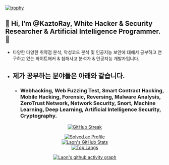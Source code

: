 [![trophy](https://github-profile-trophy.vercel.app/?username=KaztoRay&theme=algolia&column=10)](https://github.com/Luon/)

## 💫 Hi, I’m @KaztoRay, White Hacker & Security Researcher & Artificial Intelligence Programmer. 💫

- 다양한 다양한 취약점 분석, 악성코드 분석 및 인공지능 보안에 대해서 공부하고 연구하고 있는 화이트해커 & 침해사고 분석가 & 인공지능 개발자입니다.

- ## 제가 공부하는 분야들은 아래와 같습니다.

  - ### Webhacking, Web Fuzzing Test, Smart Contract Hacking, Mobile Hacking, Forensic, Reversing, Malware Analysis, ZeroTrust Network, Network Security, Snort, Machine Learning, Deep Learning, Artificial Intelligence Security, Cryptography.

<div align = "center">

[![GitHub Streak](https://github-readme-streak-stats.herokuapp.com/?user=KaztoRay&theme=holi-theme)](https://git.io/streak-stats)

[![Solved.ac Profile](http://mazassumnida.wtf/api/v2/generate_badge?boj=dsph9245)](https://solved.ac/dsph9245) <br/>
[![Laon's GitHub Stats](https://github-readme-stats.vercel.app/api?username=KaztoRay&hide=contribs,prs&show_icons=true&theme=ambient_gradient)](https://github.com/anuraghazra/github-readme-stats)
<br>
[![Top Langs](https://github-readme-stats.vercel.app/api/top-langs/?username=KaztoRay&langs_count=10&hide=contribs,prs&show_icons=true&theme=ambient_gradient)](https://github.com/anuraghazra/github-readme-stats)

[![Laon's github activity graph](https://github-readme-activity-graph.vercel.app/graph?username=KaztoRay&theme=react-dark&border=true)](https://github.com/ashutosh00710/github-readme-activity-graph)

</div>
 
 
